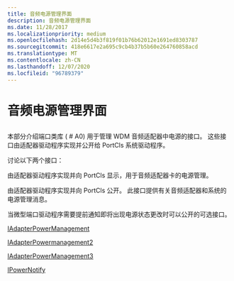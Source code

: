 ```yaml
---
title: 音频电源管理界面
description: 音频电源管理界面
ms.date: 11/28/2017
ms.localizationpriority: medium
ms.openlocfilehash: 2d14e5d4b3f819f01b76b62012e1691ed8303787
ms.sourcegitcommit: 418e6617e2a695c9cb4b37b5b60e264760858acd
ms.translationtype: MT
ms.contentlocale: zh-CN
ms.lasthandoff: 12/07/2020
ms.locfileid: "96789379"
---
```

# <a name="audio-power-management-interfaces"></a>音频电源管理界面


## <span id="ddk_audio_power_management_interfaces_ks"></span><span id="DDK_AUDIO_POWER_MANAGEMENT_INTERFACES_KS"></span>


本部分介绍端口类库 ( # A0) 用于管理 WDM 音频适配器中电源的接口。 这些接口由适配器驱动程序实现并公开给 PortCls 系统驱动程序。

讨论以下两个接口：

由适配器驱动程序实现并向 PortCls 显示，用于音频适配器卡的电源管理。

由适配器驱动程序实现并向 PortCls 公开。 此接口提供有关音频适配器和系统的电源管理消息。

当微型端口驱动程序需要提前通知即将出现电源状态更改时可以公开的可选接口。

[IAdapterPowerManagement](/windows-hardware/drivers/ddi/portcls/nn-portcls-iadapterpowermanagement)

[IAdapterPowermanagement2](/windows-hardware/drivers/ddi/portcls/nn-portcls-iadapterpowermanagement2)

[IAdapterPowerManagement3](/windows-hardware/drivers/ddi/portcls/nn-portcls-iadapterpowermanagement3)

[IPowerNotify](/windows-hardware/drivers/ddi/portcls/nn-portcls-ipowernotify)

 

